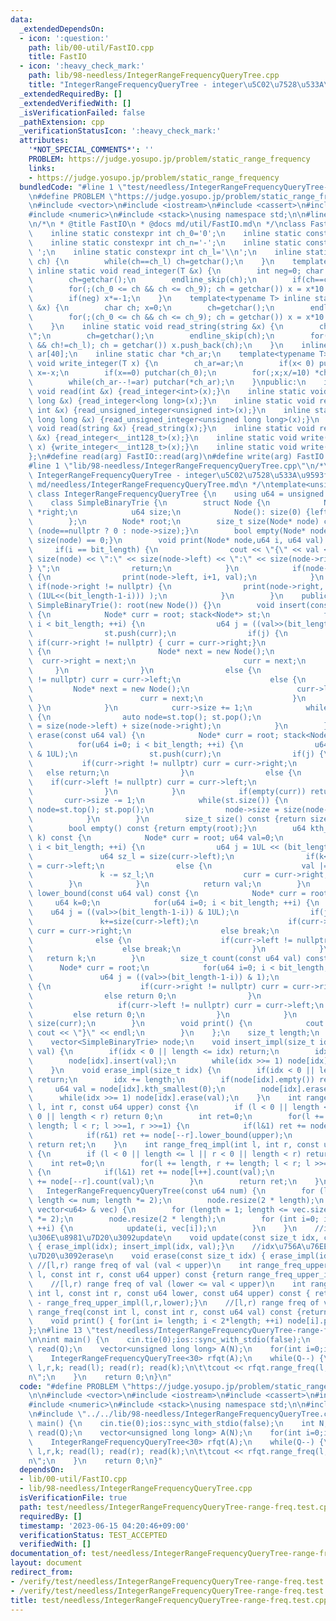 ```yaml
---
data:
  _extendedDependsOn:
  - icon: ':question:'
    path: lib/00-util/FastIO.cpp
    title: FastIO
  - icon: ':heavy_check_mark:'
    path: lib/98-needless/IntegerRangeFrequencyQueryTree.cpp
    title: "IntegerRangeFrequencyQueryTree - integer\u5C02\u7528\u533A\u9593freq"
  _extendedRequiredBy: []
  _extendedVerifiedWith: []
  _isVerificationFailed: false
  _pathExtension: cpp
  _verificationStatusIcon: ':heavy_check_mark:'
  attributes:
    '*NOT_SPECIAL_COMMENTS*': ''
    PROBLEM: https://judge.yosupo.jp/problem/static_range_frequency
    links:
    - https://judge.yosupo.jp/problem/static_range_frequency
  bundledCode: "#line 1 \"test/needless/IntegerRangeFrequencyQueryTree-range-freq.test.cpp\"\
    \n#define PROBLEM \"https://judge.yosupo.jp/problem/static_range_frequency\"\n\
    \n#include <vector>\n#include <iostream>\n#include <cassert>\n#include <algorithm>\n\
    #include <numeric>\n#include <stack>\nusing namespace std;\n\n#line 1 \"lib/00-util/FastIO.cpp\"\
    \n/*\n * @title FastIO\n * @docs md/util/FastIO.md\n */\nclass FastIO{\nprivate:\n\
    \    inline static constexpr int ch_0='0';\n    inline static constexpr int ch_9='9';\n\
    \    inline static constexpr int ch_n='-';\n    inline static constexpr int ch_s='\
    \ ';\n    inline static constexpr int ch_l='\\n';\n    inline static void endline_skip(char&\
    \ ch) {\n        while(ch==ch_l) ch=getchar();\n    }\n    template<typename T>\
    \ inline static void read_integer(T &x) {\n        int neg=0; char ch; x=0;\n\
    \        ch=getchar();\n        endline_skip(ch);\n        if(ch==ch_n) neg=1,ch=getchar();\n\
    \        for(;(ch_0 <= ch && ch <= ch_9); ch = getchar()) x = x*10 + (ch-ch_0);\n\
    \        if(neg) x*=-1;\n    }\n    template<typename T> inline static void read_unsigned_integer(T\
    \ &x) {\n        char ch; x=0;\n        ch=getchar();\n        endline_skip(ch);\n\
    \        for(;(ch_0 <= ch && ch <= ch_9); ch = getchar()) x = x*10 + (ch-ch_0);\n\
    \    }\n    inline static void read_string(string &x) {\n        char ch; x=\"\
    \";\n        ch=getchar();\n        endline_skip(ch);\n        for(;(ch != ch_s\
    \ && ch!=ch_l); ch = getchar()) x.push_back(ch);\n    }\n    inline static char\
    \ ar[40];\n    inline static char *ch_ar;\n    template<typename T> inline static\
    \ void write_integer(T x) {\n        ch_ar=ar;\n        if(x< 0) putchar(ch_n),\
    \ x=-x;\n        if(x==0) putchar(ch_0);\n        for(;x;x/=10) *ch_ar++=(ch_0+x%10);\n\
    \        while(ch_ar--!=ar) putchar(*ch_ar);\n    }\npublic:\n    inline static\
    \ void read(int &x) {read_integer<int>(x);}\n    inline static void read(long\
    \ long &x) {read_integer<long long>(x);}\n    inline static void read(unsigned\
    \ int &x) {read_unsigned_integer<unsigned int>(x);}\n    inline static void read(unsigned\
    \ long long &x) {read_unsigned_integer<unsigned long long>(x);}\n    inline static\
    \ void read(string &x) {read_string(x);}\n    inline static void read(__int128_t\
    \ &x) {read_integer<__int128_t>(x);}\n    inline static void write(__int128_t\
    \ x) {write_integer<__int128_t>(x);}\n    inline static void write(char x) {putchar(x);}\n\
    };\n#define read(arg) FastIO::read(arg)\n#define write(arg) FastIO::write(arg)\n\
    #line 1 \"lib/98-needless/IntegerRangeFrequencyQueryTree.cpp\"\n/*\n * @title\
    \ IntegerRangeFrequencyQueryTree - integer\u5C02\u7528\u533A\u9593freq\n * @docs\
    \ md/needless/IntegerRangeFrequencyQueryTree.md\n */\ntemplate<unsigned int bit_length=20>\
    \ class IntegerRangeFrequencyQueryTree {\n    using u64 = unsigned long long;\n\
    \    class SimpleBinaryTrie {\n        struct Node {\n            Node *left,\
    \ *right;\n            u64 size;\n            Node(): size(0) {left=right=nullptr;}\n\
    \        };\n        Node* root;\n        size_t size(Node* node) const {return\
    \ (node==nullptr ? 0 : node->size);}\n        bool empty(Node* node) const {return\
    \ size(node) == 0;}\n        void print(Node* node,u64 i, u64 val) {\n       \
    \     if(i == bit_length) {\n                cout << \"{\" << val << \":\" <<\
    \ size(node) << \":\" << size(node->left) << \":\" << size(node->right) << \"\
    } \";\n                return;\n            }\n            if(node->left != nullptr)\
    \ {\n                print(node->left, i+1, val);\n            }\n           \
    \ if(node->right != nullptr) {\n                print(node->right, i+1, (val |\
    \ (1UL<<(bit_length-1-i))) );\n            }\n        }\n    public:\n       \
    \ SimpleBinaryTrie(): root(new Node()) {}\n        void insert(const u64 val)\
    \ {\n            Node* curr = root; stack<Node*> st;\n            for(u64 i=0;\
    \ i < bit_length; ++i) {\n                u64 j = ((val>>(bit_length-1-i)) & 1UL);\n\
    \                st.push(curr);\n                if(j) {\n                   \
    \ if(curr->right != nullptr) { curr = curr->right;}\n                    else\
    \ {\n                        Node* next = new Node();\n                      \
    \  curr->right = next;\n                        curr = next;\n               \
    \     }\n                }\n                else {\n                    if(curr->left\
    \ != nullptr) curr = curr->left;\n                    else {\n               \
    \         Node* next = new Node();\n                        curr->left = next;\n\
    \                        curr = next;\n                    }\n               \
    \ }\n            }\n            curr->size += 1;\n            while(st.size())\
    \ {\n                auto node=st.top(); st.pop();\n                node->size\
    \ = size(node->left) + size(node->right);\n            }\n        }\n        void\
    \ erase(const u64 val) {\n            Node* curr = root; stack<Node*> st;\n  \
    \          for(u64 i=0; i < bit_length; ++i) {\n                u64 j = ((val>>(bit_length-1-i))\
    \ & 1UL);\n                st.push(curr);\n                if(j) {\n         \
    \           if(curr->right != nullptr) curr = curr->right;\n                 \
    \   else return;\n                }\n                else {\n                \
    \    if(curr->left != nullptr) curr = curr->left;\n                    else return;\n\
    \                }\n            }\n            if(empty(curr)) return;\n     \
    \       curr->size -= 1;\n            while(st.size()) {\n                auto\
    \ node=st.top(); st.pop();\n                node->size = size(node->left) + size(node->right);\n\
    \            }\n        }\n        size_t size() const {return size(root);}\n\
    \        bool empty() const {return empty(root);}\n        u64 kth_smallest(u64\
    \ k) const {\n            Node* curr = root; u64 val=0;\n            for(u64 i=0;\
    \ i < bit_length; ++i) {\n                u64 j = 1UL << (bit_length-1-i);\n \
    \               u64 sz_l = size(curr->left);\n                if(k<sz_l) curr\
    \ = curr->left;\n                else {\n                    val |= j;\n     \
    \               k -= sz_l;\n                    curr = curr->right;\n        \
    \        }\n            }\n            return val;\n        }\n        size_t\
    \ lower_bound(const u64 val) const {\n            Node* curr = root;\n       \
    \     u64 k=0;\n            for(u64 i=0; i < bit_length; ++i) {\n            \
    \    u64 j = ((val>>(bit_length-1-i)) & 1UL);\n                if(j) {\n     \
    \               k+=size(curr->left);\n                    if(curr->right != nullptr)\
    \ curr = curr->right;\n                    else break;\n                }\n  \
    \              else {\n                    if(curr->left != nullptr) curr = curr->left;\n\
    \                    else break;\n                }\n            }\n         \
    \   return k;\n        }\n        size_t count(const u64 val) const {\n      \
    \      Node* curr = root;\n            for(u64 i=0; i < bit_length; ++i) {\n \
    \               u64 j = ((val>>(bit_length-1-i)) & 1);\n                if(j)\
    \ {\n                    if(curr->right != nullptr) curr = curr->right;\n    \
    \                else return 0;\n                }\n                else {\n \
    \                   if(curr->left != nullptr) curr = curr->left;\n           \
    \         else return 0;\n                }\n            }\n            return\
    \ size(curr);\n        }\n        void print() {\n            cout << \"{\"; print(root,0,0);\
    \ cout << \"}\" << endl;\n        }\n    };\n    size_t length;\n    size_t num;\n\
    \    vector<SimpleBinaryTrie> node;\n    void insert_impl(size_t idx, const u64\
    \ val) {\n        if(idx < 0 || length <= idx) return;\n        idx += length;\n\
    \        node[idx].insert(val);\n        while(idx >>= 1) node[idx].insert(val);\n\
    \    }\n    void erase_impl(size_t idx) {\n        if(idx < 0 || length <= idx)\
    \ return;\n        idx += length;\n        if(node[idx].empty()) return;\n   \
    \     u64 val = node[idx].kth_smallest(0);\n        node[idx].erase(val);\n  \
    \      while(idx >>= 1) node[idx].erase(val);\n    }\n    int range_freq_upper_impl(int\
    \ l, int r, const u64 upper) const {\n        if (l < 0 || length <= l || r <\
    \ 0 || length < r) return 0;\n        int ret=0;\n        for(l += length, r +=\
    \ length; l < r; l >>=1, r >>=1) {\n            if(l&1) ret += node[l++].lower_bound(upper);\n\
    \            if(r&1) ret += node[--r].lower_bound(upper);\n        }\n       \
    \ return ret;\n    }\n    int range_freq_impl(int l, int r, const u64 val) const\
    \ {\n        if (l < 0 || length <= l || r < 0 || length < r) return 0;\n    \
    \    int ret=0;\n        for(l += length, r += length; l < r; l >>=1, r >>=1)\
    \ {\n            if(l&1) ret += node[l++].count(val);\n            if(r&1) ret\
    \ += node[--r].count(val);\n        }\n        return ret;\n    }\npublic:\n \
    \   IntegerRangeFrequencyQueryTree(const u64 num) {\n        for (length = 1;\
    \ length <= num; length *= 2);\n        node.resize(2 * length);\n    }\n    IntegerRangeFrequencyQueryTree(const\
    \ vector<u64> & vec) {\n        for (length = 1; length <= vec.size(); length\
    \ *= 2);\n        node.resize(2 * length);\n        for (int i=0; i < vec.size();\
    \ ++i) {\n            update(i, vec[i]);\n        }\n    }\n    //idx\u756A\u76EE\
    \u306E\u8981\u7D20\u3092update\n    void update(const size_t idx, const u64 val)\
    \ { erase_impl(idx); insert_impl(idx, val);}\n    //idx\u756A\u76EE\u306E\u8981\
    \u7D20\u3092erase\n    void erase(const size_t idx) { erase_impl(idx); }\n   \
    \ //[l,r) range freq of val (val < upper)\n    int range_freq_upper(const int\
    \ l, const int r, const u64 upper) const {return range_freq_upper_impl(l,r,upper);}\n\
    \    //[l,r) range freq of val (lower <= val < upper)\n    int range_freq_lower_upper(const\
    \ int l, const int r, const u64 lower, const u64 upper) const { return range_freq_upper_impl(l,r,upper)\
    \ - range_freq_upper_impl(l,r,lower);}\n    //[l,r) range freq of val\n    int\
    \ range_freq(const int l, const int r, const u64 val) const {return range_freq_impl(l,r,val);}\n\
    \    void print() { for(int i= length; i < 2*length; ++i) node[i].print();}\n\
    };\n#line 13 \"test/needless/IntegerRangeFrequencyQueryTree-range-freq.test.cpp\"\
    \n\nint main() {\n    cin.tie(0);ios::sync_with_stdio(false);\n    int N,Q; read(N);\
    \ read(Q);\n    vector<unsigned long long> A(N);\n    for(int i=0;i<N;++i) read(A[i]);\n\
    \    IntegerRangeFrequencyQueryTree<30> rfqt(A);\n    while(Q--) {\n        int\
    \ l,r,k; read(l); read(r); read(k);\n\t\tcout << rfqt.range_freq(l,r,k) << \"\\\
    n\";\n    }\n    return 0;\n}\n"
  code: "#define PROBLEM \"https://judge.yosupo.jp/problem/static_range_frequency\"\
    \n\n#include <vector>\n#include <iostream>\n#include <cassert>\n#include <algorithm>\n\
    #include <numeric>\n#include <stack>\nusing namespace std;\n\n#include \"../../lib/00-util/FastIO.cpp\"\
    \n#include \"../../lib/98-needless/IntegerRangeFrequencyQueryTree.cpp\"\n\nint\
    \ main() {\n    cin.tie(0);ios::sync_with_stdio(false);\n    int N,Q; read(N);\
    \ read(Q);\n    vector<unsigned long long> A(N);\n    for(int i=0;i<N;++i) read(A[i]);\n\
    \    IntegerRangeFrequencyQueryTree<30> rfqt(A);\n    while(Q--) {\n        int\
    \ l,r,k; read(l); read(r); read(k);\n\t\tcout << rfqt.range_freq(l,r,k) << \"\\\
    n\";\n    }\n    return 0;\n}"
  dependsOn:
  - lib/00-util/FastIO.cpp
  - lib/98-needless/IntegerRangeFrequencyQueryTree.cpp
  isVerificationFile: true
  path: test/needless/IntegerRangeFrequencyQueryTree-range-freq.test.cpp
  requiredBy: []
  timestamp: '2023-06-15 04:20:46+09:00'
  verificationStatus: TEST_ACCEPTED
  verifiedWith: []
documentation_of: test/needless/IntegerRangeFrequencyQueryTree-range-freq.test.cpp
layout: document
redirect_from:
- /verify/test/needless/IntegerRangeFrequencyQueryTree-range-freq.test.cpp
- /verify/test/needless/IntegerRangeFrequencyQueryTree-range-freq.test.cpp.html
title: test/needless/IntegerRangeFrequencyQueryTree-range-freq.test.cpp
---
```


